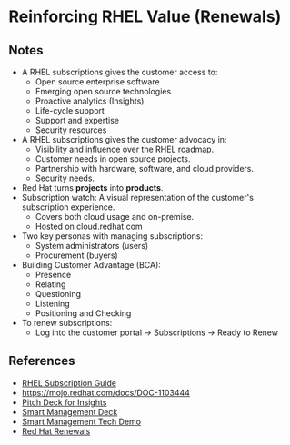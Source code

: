 # Reinforcing RHEL Value (Renewals)

## Notes

- A RHEL subscriptions gives the customer access to:
  - Open source enterprise software
  - Emerging open source technologies
  - Proactive analytics (Insights)
  - Life-cycle support
  - Support and expertise
  - Security resources
- A RHEL subscriptions gives the customer advocacy in:
  - Visibility and influence over the RHEL roadmap.
  - Customer needs in open source projects.
  - Partnership with hardware, software, and cloud providers.
  - Security needs.
- Red Hat turns **projects** into **products**.
- Subscription watch: A visual representation of the customer's subscription experience.
  - Covers both cloud usage and on-premise.
  - Hosted on cloud.redhat.com
- Two key personas with managing subscriptions:
  - System administrators (users)
  - Procurement (buyers)
- Building Customer Advantage (BCA):
  - Presence
  - Relating
  - Questioning
  - Listening
  - Positioning and Checking
- To renew subscriptions:
  - Log into the customer portal -> Subscriptions -> Ready to Renew

## References

- [RHEL Subscription Guide](https://www.redhat.com/en/resources/Linux-rhel-subscription-guide)
- https://mojo.redhat.com/docs/DOC-1103444
- [Pitch Deck for Insights](https://app.highspot.com/items/5e4c0d9f429d7b10ee67ca46)
- [Smart Management Deck](https://pnt.redhat.com/pnt/p-15563745/Smart_Mgmt_an...ster_Deck.pdf)
- [Smart Management Tech Demo](https://mojo.redhat.com/docs/DOC-1197201)
- [Red Hat Renewals](https://redhat.highspot.com/items/5e829b96659e936eb13a291f)
